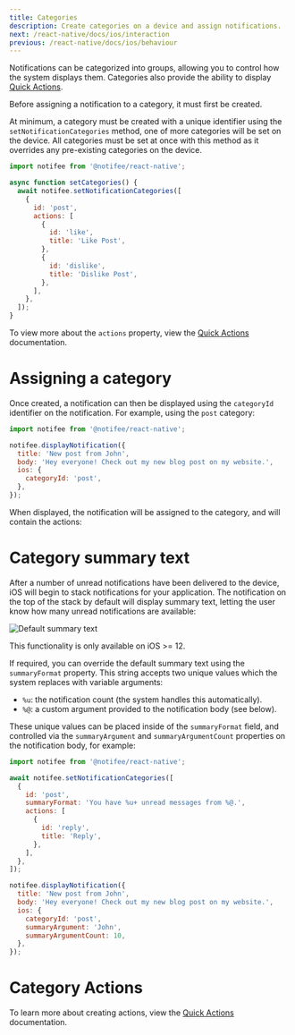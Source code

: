 ```yaml
---
title: Categories
description: Create categories on a device and assign notifications.
next: /react-native/docs/ios/interaction
previous: /react-native/docs/ios/behaviour
---
```


Notifications can be categorized into groups, allowing you to control how the system displays them. Categories also
provide the ability to display [Quick Actions](/react-native/docs/ios/interaction#quick-actions).

Before assigning a notification to a category, it must first be created.

At minimum, a category must be created with a unique identifier using the `setNotificationCategories`
method, one of more categories will be set on the device. All categories must be set at once with this method as it
overrides any pre-existing categories on the device.

```js
import notifee from '@notifee/react-native';

async function setCategories() {
  await notifee.setNotificationCategories([
    {
      id: 'post',
      actions: [
        {
          id: 'like',
          title: 'Like Post',
        },
        {
          id: 'dislike',
          title: 'Dislike Post',
        },
      ],
    },
  ]);
}
```

To view more about the `actions` property, view the [Quick Actions](/react-native/docs/ios/interaction#quick-actions)
documentation.

# Assigning a category

Once created, a notification can then be displayed using the `categoryId` identifier on the notification. For example,
using the `post` category:

```js
import notifee from '@notifee/react-native';

notifee.displayNotification({
  title: 'New post from John',
  body: 'Hey everyone! Check out my new blog post on my website.',
  ios: {
    categoryId: 'post',
  },
});
```

When displayed, the notification will be assigned to the category, and will contain the actions:

<Vimeo id="ios-category-actions" caption="iOS Category Actions Example" />

# Category summary text

After a number of unread notifications have been delivered to the device, iOS will begin to stack notifications for your
application. The notification on the top of the stack by default will display summary text, letting the user know how many
unread notifications are available:

![Default summary text](https://images.prismic.io/invertase/8d3cc19e-5cb9-41a4-9c55-1d03c975043e_ios-summary-text-default.png?auto=format)

This functionality is only available on iOS >= 12.

If required, you can override the default summary text using the `summaryFormat` property. This string accepts two unique
values which the system replaces with variable arguments:

- `%u`: the notification count (the system handles this automatically).
- `%@`: a custom argument provided to the notification body (see below).

These unique values can be placed inside of the `summaryFormat` field, and controlled via the `summaryArgument` and
`summaryArgumentCount` properties on the notification body, for example:

```js
import notifee from '@notifee/react-native';

await notifee.setNotificationCategories([
  {
    id: 'post',
    summaryFormat: 'You have %u+ unread messages from %@.',
    actions: [
      {
        id: 'reply',
        title: 'Reply',
      },
    ],
  },
]);

notifee.displayNotification({
  title: 'New post from John',
  body: 'Hey everyone! Check out my new blog post on my website.',
  ios: {
    categoryId: 'post',
    summaryArgument: 'John',
    summaryArgumentCount: 10,
  },
});
```

# Category Actions

To learn more about creating actions, view the [Quick Actions](/react-native/docs/ios/interaction#quick-actions) documentation.
